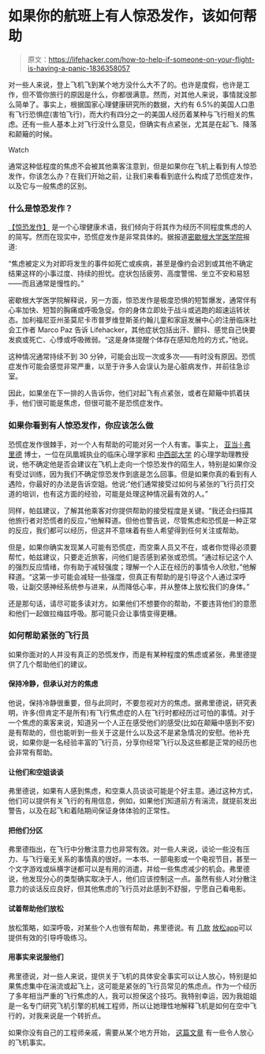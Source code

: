 # 如果你的航班上有人惊恐发作，该如何帮助

> 原文：<https://lifehacker.com/how-to-help-if-someone-on-your-flight-is-having-a-panic-1836358057>

对一些人来说，登上飞机飞到某个地方没什么大不了的。也许是度假，也许是工作，但不管你旅行的原因是什么，你都很满意。然而，对其他人来说，事情就没那么简单了。事实上，根据国家心理健康研究所的数据，大约有 6.5%的美国人口患有飞行恐惧症(害怕飞行)，而大约有四分之一的美国人经历着某种与飞行相关的焦虑。还有一些人基本上对飞行没什么意见，但确实有点紧张，尤其是在起飞、降落和颠簸的时候。

Watch

通常这种低程度的焦虑不会被其他乘客注意到，但是如果你在飞机上看到有人惊恐发作，你该怎么办？在我们开始之前，让我们来看看到底什么构成了恐慌症发作，以及它与一般焦虑的区别。

### 什么是惊恐发作？

[【惊恐发作】](https://lifehacker.com/how-to-regain-your-composure-when-youre-having-a-panic-1737315657) 是一个心理健康术语，我们倾向于将其作为经历不同程度焦虑的人的简写。然而在现实中，恐慌症发作是非常具体的。据报道[密歇根大学医学院](https://healthblog.uofmhealth.org/wellness-prevention/panic-attack-vs-anxiety-attack-6-things-to-know)报道:

“焦虑被定义为对即将发生的事件如死亡或疾病，甚至是像约会迟到或其他不确定结果这样的小事过度、持续的担忧。症状包括疲劳、高度警惕、坐立不安和易怒——而且通常是慢性的。”

密歇根大学医学院解释说，另一方面，惊恐发作是极度恐惧的短暂爆发，通常伴有心率加快、短暂的胸痛或呼吸急促。你的身体立即处于战斗或逃跑的超速运转状态。加利福尼亚州圣莫尼卡市普罗维登斯圣约翰儿童和家庭发展中心的注册临床社会工作者 Marco Paz 告诉 Lifehacker，其他症状包括出汗、颤抖、感觉自己快要发疯或死亡、心悸或呼吸微弱。“这是身体提醒个体存在感知危险的方式，”他说。

这种情况通常持续不到 30 分钟，可能会出现一次或多次——有时没有原因。恐慌症发作可能会感觉非常严重，以至于许多人会误认为是心脏病发作，并前往急诊室。

因此，如果坐在下一排的人告诉你，他们对起飞有点紧张，或者在颠簸中抓着扶手，他们很可能是焦虑，但很可能不是恐慌症发作。

### 如果你看到有人惊恐发作，你应该怎么做

恐慌症发作很棘手，对一个人有帮助的可能对另一个人有害。事实上， [亚当·l·弗里德](https://www.dradamfried.com/) 博士，一位在凤凰城执业的临床心理学家和 [中西部大学](https://www.midwestern.edu/glendale_campus.html) 的心理学助理教授说，他不确定他是否会建议在飞机上走向一个惊恐发作的陌生人，特别是如果你没有受过训练，因为我们不确定惊恐发作到底是怎么回事。但是如果你真的看到有人遇险，你最好的办法是告诉空姐。他说:“他们通常接受过如何与紧张的飞行员打交道的培训，也有这方面的经验，可能是处理这种情况最有效的人。”

同样，帕兹建议，了解其他乘客对你提供帮助的接受程度是关键。“我还会扫描其他旅行者对恐慌者的反应，”他解释道。但他也警告说，尽管焦虑和恐慌是一种正常的反应，我们都可以经历，但这并不意味着有些人希望得到任何关注或帮助。

但是，如果你确实发现某人可能有恐慌症，而空乘人员又不在，或者你觉得必须要帮忙，帕兹建议，只要走近旅客，问他们是否感到紧张或恐慌。“通过标记这个人的强烈反应情绪，你有助于减轻强度；理解一个人正在经历的事情令人欣慰，”他解释道。“这第一步可能会减轻一些强度，但真正有帮助的是引导这个人通过深呼吸，让副交感神经系统参与进来，从而降低心率，并从整体上放松我们的身体。”

还是那句话，请尽可能多读对方。如果他们不想要你的帮助，不要违背他们的意愿和他们一起做拉梅兹呼吸。那可能只会让事情变得更糟。

### 如何帮助紧张的飞行员

如果你面对的人并没有真正的恐慌发作，而是有某种程度的焦虑或紧张，弗里德提供了几个帮助他们的建议。

#### 保持冷静，但承认对方的焦虑

他说，保持冷静很重要，但与此同时，不要忽视对方的焦虑。据弗里德说，研究表明，许多(但肯定不是所有)有飞行焦虑症的人在飞行时都经历过可怕的事情。对于一个焦虑的乘客来说，知道另一个人正在感受他们的感受(比如在颠簸中感到不安)是有帮助的，但也能听到一些关于这是什么以及这不是紧急情况的安慰。他补充说，如果你是一名经验丰富的飞行员，分享你经常飞行以及这些都是正常的经历也会非常有帮助。

#### 让他们和空姐谈谈

弗里德说，如果有人感到焦虑，和空乘人员谈谈可能是个好主意。通过这种方式，他们可以提供有关飞行的有用信息，例如，如果他们知道前方有湍流，就提前发出警告，以及在起飞和着陆期间保证身体体验的正常性。

#### 把他们分区

弗里德指出，在飞行中分散注意力也非常有效。对一些人来说，谈论一些没有压力、与飞行毫无关系的事情真的很好。一本书、一部电影或一个电视节目，甚至一个文字游戏或纵横字谜都可以是有用的消遣，并给一些焦虑减少的机会。弗里德说，他发现分心的类型确实取决于人，他们应该控制这一点。虽然有些人对分散注意力的谈话反应良好，但其他焦虑的飞行员对此感到不舒服，宁愿自己看电影。

#### 试着帮助他们放松

放松策略，如深呼吸，对某些个人也很有帮助，弗里德说。有 [几款](https://lifehacker.com/breathing-zone-guides-you-towards-slower-breathing-to-h-5876955) [放松](https://lifehacker.com/how-to-find-googles-new-built-in-breathing-exercise-1828223196)[app](https://lifehacker.com/breathe-for-iphone-walks-you-through-breathing-and-rela-1782182093)可以提供有效的引导呼吸练习。

#### 用事实来说服他们

弗里德说，对一些人来说，提供关于飞机的具体安全事实可以让人放心，特别是如果焦虑集中在湍流或起飞上，这可能是紧张的飞行员常见的焦虑点。作为一个经历了多年相当严重的飞行焦虑的人，我可以担保这个技巧。我特别幸运，因为我姐姐是一名专门研究飞机引擎的机械工程师，所以让她理性地解释飞机是如何在空中飞行的，对我来说是一个转折点。

如果你没有自己的工程师亲戚，需要从某个地方开始， [这篇文章](https://lifehacker.com/six-airplane-facts-to-cure-your-fear-of-flying-1788654431) 有一些令人放心的飞机事实。